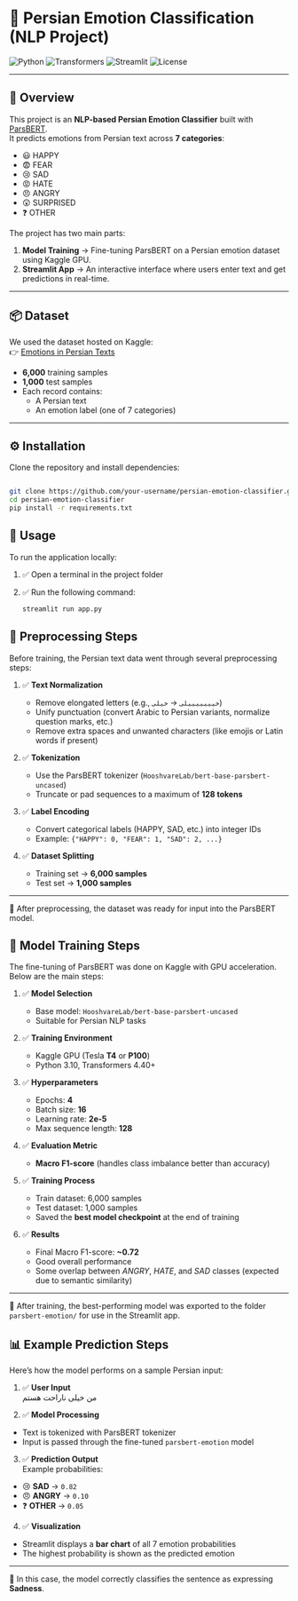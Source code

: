 # 📘 Persian Emotion Classification (NLP Project)

![Python](https://img.shields.io/badge/Python-3.10-blue)
![Transformers](https://img.shields.io/badge/Transformers-4.40+-green)
![Streamlit](https://img.shields.io/badge/Streamlit-App-red)
![License](https://img.shields.io/badge/License-MIT-lightgrey)

---

## 🔰 Overview
This project is an **NLP-based Persian Emotion Classifier** built with [ParsBERT](https://huggingface.co/HooshvareLab/bert-base-parsbert-uncased).  
It predicts emotions from Persian text across **7 categories**:

- 😃 HAPPY  
- 😨 FEAR  
- 😢 SAD  
- 😡 HATE  
- 😠 ANGRY  
- 😲 SURPRISED  
- ❓ OTHER  

The project has two main parts:
1. **Model Training** → Fine-tuning ParsBERT on a Persian emotion dataset using Kaggle GPU.  
2. **Streamlit App** → An interactive interface where users enter text and get predictions in real-time.

---

## 📦 Dataset
We used the dataset hosted on Kaggle:  
👉 [Emotions in Persian Texts](https://www.kaggle.com/datasets/mbsoroush/emotions-in-persian-texts)

- **6,000** training samples  
- **1,000** test samples  
- Each record contains:
  - A Persian text  
  - An emotion label (one of 7 categories)  

---

## ⚙️ Installation
Clone the repository and install dependencies:

```bash

git clone https://github.com/your-username/persian-emotion-classifier.git
cd persian-emotion-classifier
pip install -r requirements.txt

```


## 🚀 Usage

To run the application locally:

1. ✅ Open a terminal in the project folder  
2. ✅ Run the following command:  

   ```bash
   streamlit run app.py
   ```

## 🧹 Preprocessing Steps

Before training, the Persian text data went through several preprocessing steps:

1. ✅ **Text Normalization**  
   - Remove elongated letters (e.g., `خیییییییلی` → `خیلی`)  
   - Unify punctuation (convert Arabic to Persian variants, normalize question marks, etc.)  
   - Remove extra spaces and unwanted characters (like emojis or Latin words if present)  

2. ✅ **Tokenization**  
   - Use the ParsBERT tokenizer (`HooshvareLab/bert-base-parsbert-uncased`)  
   - Truncate or pad sequences to a maximum of **128 tokens**  

3. ✅ **Label Encoding**  
   - Convert categorical labels (HAPPY, SAD, etc.) into integer IDs  
   - Example: `{"HAPPY": 0, "FEAR": 1, "SAD": 2, ...}`  

4. ✅ **Dataset Splitting**  
   - Training set → **6,000 samples**  
   - Test set → **1,000 samples**  

---

📌 After preprocessing, the dataset was ready for input into the ParsBERT model.


## 🧠 Model Training Steps

The fine-tuning of ParsBERT was done on Kaggle with GPU acceleration.  
Below are the main steps:

1. ✅ **Model Selection**  
   - Base model: `HooshvareLab/bert-base-parsbert-uncased`  
   - Suitable for Persian NLP tasks  

2. ✅ **Training Environment**  
   - Kaggle GPU (Tesla **T4** or **P100**)  
   - Python 3.10, Transformers 4.40+  

3. ✅ **Hyperparameters**  
   - Epochs: **4**  
   - Batch size: **16**  
   - Learning rate: **2e-5**  
   - Max sequence length: **128**  

4. ✅ **Evaluation Metric**  
   - **Macro F1-score** (handles class imbalance better than accuracy)  

5. ✅ **Training Process**  
   - Train dataset: 6,000 samples  
   - Test dataset: 1,000 samples  
   - Saved the **best model checkpoint** at the end of training  

6. ✅ **Results**  
   - Final Macro F1-score: **~0.72**  
   - Good overall performance  
   - Some overlap between *ANGRY*, *HATE*, and *SAD* classes (expected due to semantic similarity)  

---

📌 After training, the best-performing model was exported to the folder `parsbert-emotion/` for use in the Streamlit app.


## 📊 Example Prediction Steps

Here’s how the model performs on a sample Persian input:

1. ✅ **User Input**  
من خیلی ناراحت هستم


2. ✅ **Model Processing**  
- Text is tokenized with ParsBERT tokenizer  
- Input is passed through the fine-tuned `parsbert-emotion` model  

3. ✅ **Prediction Output**  
Example probabilities:  
- 😢 **SAD** → `0.82`  
- 😠 **ANGRY** → `0.10`  
- ❓ **OTHER** → `0.05`  

4. ✅ **Visualization**  
- Streamlit displays a **bar chart** of all 7 emotion probabilities  
- The highest probability is shown as the predicted emotion  

---

📌 In this case, the model correctly classifies the sentence as expressing **Sadness**.



